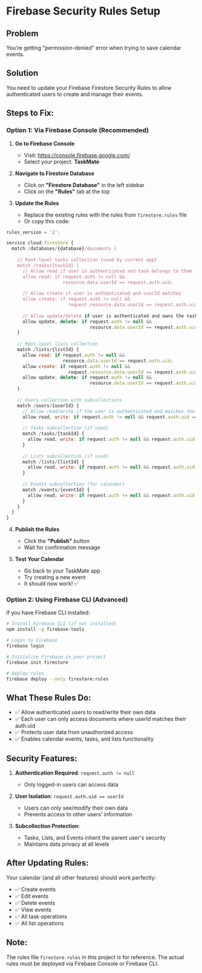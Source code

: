 # Firebase Security Rules Setup

## Problem
You're getting "permission-denied" error when trying to save calendar events.

## Solution
You need to update your Firebase Firestore Security Rules to allow authenticated users to create and manage their events.

## Steps to Fix:

### Option 1: Via Firebase Console (Recommended)

1. **Go to Firebase Console**
   - Visit: https://console.firebase.google.com/
   - Select your project: **TaskMate**

2. **Navigate to Firestore Database**
   - Click on **"Firestore Database"** in the left sidebar
   - Click on the **"Rules"** tab at the top

3. **Update the Rules**
   - Replace the existing rules with the rules from `firestore.rules` file
   - Or copy this code:

```javascript
rules_version = '2';

service cloud.firestore {
  match /databases/{database}/documents {
    
    // Root-level tasks collection (used by current app)
    match /tasks/{taskId} {
      // Allow read if user is authenticated and task belongs to them
      allow read: if request.auth != null && 
                     resource.data.userId == request.auth.uid;
      
      // Allow create if user is authenticated and userId matches
      allow create: if request.auth != null && 
                       request.resource.data.userId == request.auth.uid;
      
      // Allow update/delete if user is authenticated and owns the task
      allow update, delete: if request.auth != null && 
                               resource.data.userId == request.auth.uid;
    }
    
    // Root-level lists collection
    match /lists/{listId} {
      allow read: if request.auth != null && 
                     resource.data.userId == request.auth.uid;
      allow create: if request.auth != null && 
                       request.resource.data.userId == request.auth.uid;
      allow update, delete: if request.auth != null && 
                               resource.data.userId == request.auth.uid;
    }
    
    // Users collection with subcollections
    match /users/{userId} {
      // Allow read/write if the user is authenticated and matches the userId
      allow read, write: if request.auth != null && request.auth.uid == userId;
      
      // Tasks subcollection (if used)
      match /tasks/{taskId} {
        allow read, write: if request.auth != null && request.auth.uid == userId;
      }
      
      // Lists subcollection (if used)
      match /lists/{listId} {
        allow read, write: if request.auth != null && request.auth.uid == userId;
      }
      
      // Events subcollection (for calendar)
      match /events/{eventId} {
        allow read, write: if request.auth != null && request.auth.uid == userId;
      }
    }
  }
}
```

4. **Publish the Rules**
   - Click the **"Publish"** button
   - Wait for confirmation message

5. **Test Your Calendar**
   - Go back to your TaskMate app
   - Try creating a new event
   - It should now work! ✅

### Option 2: Using Firebase CLI (Advanced)

If you have Firebase CLI installed:

```bash
# Install Firebase CLI (if not installed)
npm install -g firebase-tools

# Login to Firebase
firebase login

# Initialize Firebase in your project
firebase init firestore

# Deploy rules
firebase deploy --only firestore:rules
```

## What These Rules Do:

- ✅ Allow authenticated users to read/write their own data
- ✅ Each user can only access documents where userId matches their auth.uid
- ✅ Protects user data from unauthorized access
- ✅ Enables calendar events, tasks, and lists functionality

## Security Features:

1. **Authentication Required**: `request.auth != null`
   - Only logged-in users can access data

2. **User Isolation**: `request.auth.uid == userId`
   - Users can only see/modify their own data
   - Prevents access to other users' information

3. **Subcollection Protection**:
   - Tasks, Lists, and Events inherit the parent user's security
   - Maintains data privacy at all levels

## After Updating Rules:

Your calendar (and all other features) should work perfectly:
- ✅ Create events
- ✅ Edit events
- ✅ Delete events
- ✅ View events
- ✅ All task operations
- ✅ All list operations

## Note:
The rules file `firestore.rules` in this project is for reference. The actual rules must be deployed via Firebase Console or Firebase CLI.
